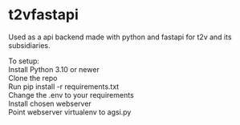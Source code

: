 # t2vfastapi
Used as a api backend made with python and fastapi for t2v and its subsidiaries.

To setup:
</br>Install Python 3.10 or newer
</br>Clone the repo
</br>Run pip install -r requirements.txt
</br>Change the .env to your requirements
</br>Install chosen webserver
</br>Point webserver virtualenv to agsi.py
